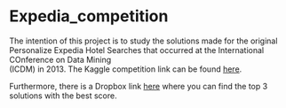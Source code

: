 # Expedia_competition
The intention of this project is to study the solutions made for the original Personalize Expedia Hotel Searches that occurred at the International COnference on Data Mining\
(ICDM) in 2013. The Kaggle competition link can be found [here](https://www.kaggle.com/c/expedia-personalized-sort/data).

Furthermore, there is a Dropbox link [here](https://www.dropbox.com/sh/5kedakjizgrog0y/_LE_DFCA7J/ICDM_2013) where you can find the top 3 solutions with the best score.
